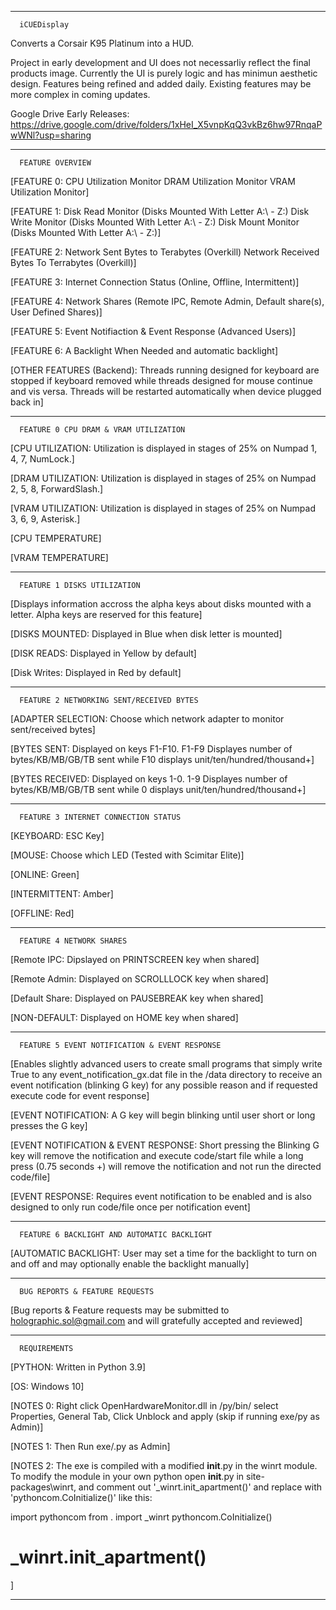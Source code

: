 
--------------------------------------------------------------------------------------------------------------------------------------------
      iCUEDisplay

Converts a Corsair K95 Platinum into a HUD.

Project in early development and UI does not necessarliy reflect the final products image. Currently the UI is purely logic and has minimun
aesthetic design.
Features being refined and added daily. Existing features may be more complex in coming updates.

Google Drive Early Releases: https://drive.google.com/drive/folders/1xHeI_X5vnpKqQ3vkBz6hw97RnqaPwWNl?usp=sharing

--------------------------------------------------------------------------------------------------------------------------------------------
      FEATURE OVERVIEW

[FEATURE 0:
CPU Utilization Monitor
DRAM Utilization Monitor
VRAM Utilization Monitor]

[FEATURE 1:
Disk Read Monitor (Disks Mounted With Letter A:\ - Z:\)
Disk Write Monitor (Disks Mounted With Letter A:\ - Z:\)
Disk Mount Monitor (Disks Mounted With Letter A:\ - Z:\)]

[FEATURE 2:
Network Sent Bytes to Terabytes (Overkill)
Network Received Bytes To Terrabytes (Overkill)]

[FEATURE 3:
Internet Connection Status (Online, Offline, Intermittent)]

[FEATURE 4:
Network Shares (Remote IPC, Remote Admin, Default share(s), User Defined Shares)]

[FEATURE 5:
Event Notifiaction & Event Response (Advanced Users)]

[FEATURE 6:
A Backlight When Needed and automatic backlight]

[OTHER FEATURES (Backend):
Threads running designed for keyboard are stopped if keyboard removed while threads designed for mouse continue and vis versa. Threads will
be restarted automatically when device plugged back in]

--------------------------------------------------------------------------------------------------------------------------------------------
      FEATURE 0 CPU DRAM & VRAM UTILIZATION
[CPU UTILIZATION: Utilization is displayed in stages of 25% on Numpad 1, 4, 7, NumLock.]

[DRAM UTILIZATION: Utilization is displayed in stages of 25% on Numpad 2, 5, 8, ForwardSlash.]

[VRAM UTILIZATION: Utilization is displayed in stages of 25% on Numpad 3, 6, 9, Asterisk.]

[CPU TEMPERATURE]

[VRAM TEMPERATURE]

--------------------------------------------------------------------------------------------------------------------------------------------
      FEATURE 1 DISKS UTILIZATION
[Displays information accross the alpha keys about disks mounted with a letter. Alpha keys are reserved for this feature]

[DISKS MOUNTED: Displayed in Blue when disk letter is mounted]

[DISK READS: Displayed in Yellow by default]

[Disk Writes: Displayed in Red by default]

--------------------------------------------------------------------------------------------------------------------------------------------
      FEATURE 2 NETWORKING SENT/RECEIVED BYTES
[ADAPTER SELECTION: Choose which network adapter to monitor sent/received bytes]

[BYTES SENT: Displayed on keys F1-F10. F1-F9 Displayes number of bytes/KB/MB/GB/TB sent while F10 displays unit/ten/hundred/thousand+]

[BYTES RECEIVED: Displayed on keys 1-0. 1-9 Displayes number of bytes/KB/MB/GB/TB sent while 0 displays unit/ten/hundred/thousand+]


--------------------------------------------------------------------------------------------------------------------------------------------
      FEATURE 3 INTERNET CONNECTION STATUS
[KEYBOARD: ESC Key]

[MOUSE: Choose which LED (Tested with Scimitar Elite)]

[ONLINE: Green]

[INTERMITTENT: Amber]

[OFFLINE: Red]



--------------------------------------------------------------------------------------------------------------------------------------------
      FEATURE 4 NETWORK SHARES
[Remote IPC: Dipslayed on PRINTSCREEN key when shared]

[Remote Admin: Displayed on SCROLLLOCK key when shared]

[Default Share: Displayed on PAUSEBREAK key when shared]

[NON-DEFAULT: Displayed on HOME key when shared]

--------------------------------------------------------------------------------------------------------------------------------------------
      FEATURE 5 EVENT NOTIFICATION & EVENT RESPONSE
[Enables slightly advanced users to create small programs that simply write True to any event_notification_gx.dat file in the /data directory
to receive an event notification (blinking G key) for any possible reason and if requested execute code for event response]

[EVENT NOTIFICATION: A G key will begin blinking until user short or long presses the G key]

[EVENT NOTIFICATION & EVENT RESPONSE: Short pressing the Blinking G key will remove the notification and execute code/start file while a long
press (0.75 seconds +) will remove the notification and not run the directed code/file]

[EVENT RESPONSE: Requires event notification to be enabled and is also designed to only run code/file once per notification event]

--------------------------------------------------------------------------------------------------------------------------------------------
      FEATURE 6 BACKLIGHT AND AUTOMATIC BACKLIGHT
[AUTOMATIC BACKLIGHT: User may set a time for the backlight to turn on and off and may optionally enable the backlight manually]

--------------------------------------------------------------------------------------------------------------------------------------------
      BUG REPORTS & FEATURE REQUESTS
[Bug reports & Feature requests may be submitted to holographic.sol@gmail.com and will gratefully accepted and reviewed]

--------------------------------------------------------------------------------------------------------------------------------------------
      REQUIREMENTS
[PYTHON: Written in Python 3.9]

[OS: Windows 10]

[NOTES 0: Right click OpenHardwareMonitor.dll in /py/bin/ select Properties, General Tab, Click Unblock and apply (skip if running exe/py as Admin)]

[NOTES 1: Then Run exe/.py as Admin]

[NOTES 2: The exe is compiled with a modified __init__.py in the winrt module. To modify the module in your own python open __init__.py in 
site-packages\winrt, and comment out '_winrt.init_apartment()' and replace with 'pythoncom.CoInitialize()' like this:

import pythoncom
from . import _winrt
pythoncom.CoInitialize()
# _winrt.init_apartment()

]

--------------------------------------------------------------------------------------------------------------------------------------------

